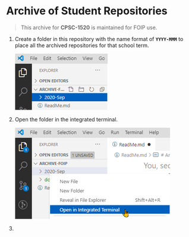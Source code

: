 # Archive of Student Repositories

> This archive for **CPSC-1520** is maintained for FOIP use.

1. Create a folder in this repository with the name format of **`YYYY-MMM`** to place all the archived repositories for that school term.

    ![](./docs/images/Archive-Folder.png)

1. Open the folder in the integrated terminal.

    ![](./docs/images/Open-In-Terminal.png)

1. 